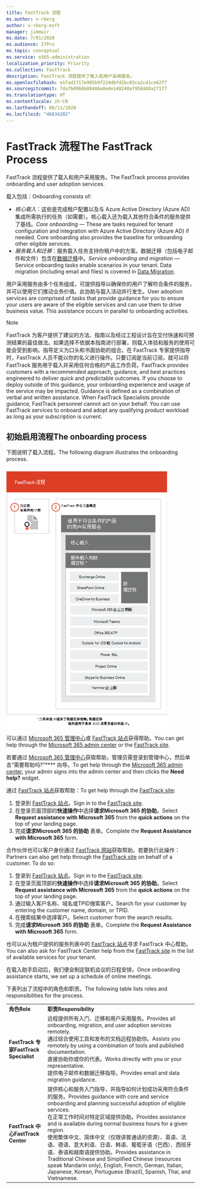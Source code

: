```yaml
---
title: FastTrack 流程
ms.author: v-rberg
author: v-rberg-msft
manager: jimmuir
ms.date: 7/01/2020
ms.audience: ITPro
ms.topic: conceptual
ms.service: o365-administration
localization_priority: Priority
ms.collection: FastTrack
description: FastTrack 流程提供了载入和用户采用服务。
ms.openlocfilehash: e1fad1717e905b9f224dbfd2bc03ca2c41ce62f7
ms.sourcegitcommit: 7da7b0966b08486a0ede148240af958408a271f7
ms.translationtype: HT
ms.contentlocale: zh-CN
ms.lasthandoff: 08/11/2020
ms.locfileid: "46634202"
---
```

# <a name="the-fasttrack-process"></a><span data-ttu-id="91e0a-103">FastTrack 流程</span><span class="sxs-lookup"><span data-stu-id="91e0a-103">The FastTrack Process</span></span>

<span data-ttu-id="91e0a-104">FastTrack 流程提供了载入和用户采用服务。</span><span class="sxs-lookup"><span data-stu-id="91e0a-104">The FastTrack process provides onboarding and user adoption services.</span></span> 
  
<span data-ttu-id="91e0a-105">载入包括：</span><span class="sxs-lookup"><span data-stu-id="91e0a-105">Onboarding consists of:</span></span>
  
- <span data-ttu-id="91e0a-p101">*核心载入*：这些是完成租户配置以及与 Azure Active Directory (Azure AD) 集成所需执行的任务（如需要）。核心载入还为载入其他符合条件的服务提供了基线。</span><span class="sxs-lookup"><span data-stu-id="91e0a-p101">*Core onboarding* — These are tasks required for tenant configuration and integration with Azure Active Directory (Azure AD) if needed. Core onboarding also provides the baseline for onboarding other eligible services.</span></span> 
- <span data-ttu-id="91e0a-p102">*服务载入和迁移*：服务载入任务支持你租户中的方案。数据迁移（包括电子邮件和文件）包含在[数据迁移](O365-data-migration.md)中。</span><span class="sxs-lookup"><span data-stu-id="91e0a-p102">*Service onboarding and migration* — Service onboarding tasks enable scenarios in your tenant. Data migration (including email and files) is covered in [Data Migration](O365-data-migration.md).</span></span> 
    
<span data-ttu-id="91e0a-p103">用户采用服务由多个任务组成，可提供指导以确保你的用户了解符合条件的服务，并可以使用它们推动业务价值。此协助与载入活动并行发生。</span><span class="sxs-lookup"><span data-stu-id="91e0a-p103">User adoption services are comprised of tasks that provide guidance for you to ensure your users are aware of the eligible services and can use them to drive business value. This assistance occurs in parallel to onboarding activities.</span></span>
  
> [!NOTE]
> <span data-ttu-id="91e0a-p104">FastTrack 为客户提供了建议的方法、指南以及经过工程设计旨在交付快速和可预测结果的最佳做法。如果选择不依据本指南进行部署，则载入体验和服务的使用可能会受到影响。指导定义为口头和书面协助的组合。在 FastTrack 专家提供指导时，FastTrack 人员不能以你的名义进行操作。只要订阅是当前订阅，就可以将 FastTrack 服务用于载入并采用任何合格的产品工作负荷。</span><span class="sxs-lookup"><span data-stu-id="91e0a-p104">FastTrack provides customers with a recommended approach, guidance, and best practices engineered to deliver quick and predictable outcomes. If you choose to deploy outside of this guidance, your onboarding experience and usage of the service may be impacted. Guidance is defined as a combination of verbal and written assistance. When FastTrack Specialists provide guidance, FastTrack personnel cannot act on your behalf. You can use FastTrack services to onboard and adopt any qualifying product workload as long as your subscription is current.</span></span> 
  
## <a name="the-onboarding-process"></a><span data-ttu-id="91e0a-117">初始启用流程</span><span class="sxs-lookup"><span data-stu-id="91e0a-117">The onboarding process</span></span>

<span data-ttu-id="91e0a-118">下图说明了载入流程。</span><span class="sxs-lookup"><span data-stu-id="91e0a-118">The following diagram illustrates the onboarding process.</span></span>
  
![使用载入权益的日程表](media/o365-onboarding-timeline-m365-apps.png)
  
<span data-ttu-id="91e0a-120">可以通过 [Microsoft 365 管理中心](https://go.microsoft.com/fwlink/?linkid=2032704)或 [FastTrack 站点](https://go.microsoft.com/fwlink/?linkid=780698)获得帮助。</span><span class="sxs-lookup"><span data-stu-id="91e0a-120">You can get help through the [Microsoft 365 admin center](https://go.microsoft.com/fwlink/?linkid=2032704) or the [FastTrack site](https://go.microsoft.com/fwlink/?linkid=780698).</span></span> 

<span data-ttu-id="91e0a-121">若要通过 [Microsoft 365 管理中心](https://go.microsoft.com/fwlink/?linkid=2032704)获取帮助，管理员需登录到管理中心，然后单击“需要帮助吗?”\*\*\*\* 向导。</span><span class="sxs-lookup"><span data-stu-id="91e0a-121">To get help through the [Microsoft 365 admin center](https://go.microsoft.com/fwlink/?linkid=2032704), your admin signs into the admin center and then clicks the **Need help?** widget.</span></span> 

<span data-ttu-id="91e0a-122">通过 [FastTrack 站点](https://go.microsoft.com/fwlink/?linkid=780698)获取帮助：</span><span class="sxs-lookup"><span data-stu-id="91e0a-122">To get help through the [FastTrack site](https://go.microsoft.com/fwlink/?linkid=780698):</span></span> 
1.    <span data-ttu-id="91e0a-123">登录到 [FastTrack 站点](https://go.microsoft.com/fwlink/?linkid=780698)。</span><span class="sxs-lookup"><span data-stu-id="91e0a-123">Sign in to the [FastTrack site](https://go.microsoft.com/fwlink/?linkid=780698).</span></span> 
2.    <span data-ttu-id="91e0a-124">在登录页面顶部的**快速操作**中选择**请求Microsoft 365 的协助**。</span><span class="sxs-lookup"><span data-stu-id="91e0a-124">Select **Request assistance with Microsoft 365** from the **quick actions** on the top of your landing page.</span></span>
3.    <span data-ttu-id="91e0a-125">完成**请求Microsoft 365 的协助** 表单。</span><span class="sxs-lookup"><span data-stu-id="91e0a-125">Complete the **Request Assistance with Microsoft 365** form.</span></span>
  
<span data-ttu-id="91e0a-p105">合作伙伴也可以客户身份通过 [FastTrack 网站](https://go.microsoft.com/fwlink/?linkid=780698)获取帮助。若要执行此操作：</span><span class="sxs-lookup"><span data-stu-id="91e0a-p105">Partners can also get help through the [FastTrack site](https://go.microsoft.com/fwlink/?linkid=780698) on behalf of a customer. To do so:</span></span>
1.    <span data-ttu-id="91e0a-128">登录到 [FastTrack 站点](https://go.microsoft.com/fwlink/?linkid=780698)。</span><span class="sxs-lookup"><span data-stu-id="91e0a-128">Sign in to the [FastTrack site](https://go.microsoft.com/fwlink/?linkid=780698).</span></span> 
2.    <span data-ttu-id="91e0a-129">在登录页面顶部的**快速操作**中选择**请求Microsoft 365 的协助**。</span><span class="sxs-lookup"><span data-stu-id="91e0a-129">Select **Request assistance with Microsoft 365** from the **quick actions** on the top of your landing page.</span></span>
3.    <span data-ttu-id="91e0a-130">通过输入客户名称、域名或TPID搜索客户。</span><span class="sxs-lookup"><span data-stu-id="91e0a-130">Search for your customer by entering the customer name, domain, or TPID.</span></span>
4.    <span data-ttu-id="91e0a-131">在搜索结果中选择客户。</span><span class="sxs-lookup"><span data-stu-id="91e0a-131">Select customer from the search results.</span></span>
5.    <span data-ttu-id="91e0a-132">完成**请求Microsoft 365 的协助** 表单。</span><span class="sxs-lookup"><span data-stu-id="91e0a-132">Complete the **Request Assistance with Microsoft 365** form.</span></span>
  
 <span data-ttu-id="91e0a-133">也可以从为租户提供的服务列表中的 [FastTrack 站点](https://go.microsoft.com/fwlink/?linkid=780698)寻求 FastTrack 中心帮助。</span><span class="sxs-lookup"><span data-stu-id="91e0a-133">You can also ask for FastTrack Center help from the [FastTrack site](https://go.microsoft.com/fwlink/?linkid=780698) in the list of available services for your tenant.</span></span> 
    
 <span data-ttu-id="91e0a-134">在载入助手启动后，我们便会制定联机会议的日程安排。</span><span class="sxs-lookup"><span data-stu-id="91e0a-134">Once onboarding assistance starts, we set up a schedule of online meetings.</span></span>

<span data-ttu-id="91e0a-135">下表列出了流程中的角色和职责。</span><span class="sxs-lookup"><span data-stu-id="91e0a-135">The following table lists roles and responsibilities for the process.</span></span>
    
|||
|:-----|:-----|
|<span data-ttu-id="91e0a-136">**角色**</span><span class="sxs-lookup"><span data-stu-id="91e0a-136">**Role**</span></span> <br/> |<span data-ttu-id="91e0a-137">**职责**</span><span class="sxs-lookup"><span data-stu-id="91e0a-137">**Responsibility**</span></span> <br/> |
|<span data-ttu-id="91e0a-138">**FastTrack 专家**</span><span class="sxs-lookup"><span data-stu-id="91e0a-138">**FastTrack Specialist**</span></span> <br/> |<span data-ttu-id="91e0a-139">远程提供所有入门、迁移和用户采用服务。</span><span class="sxs-lookup"><span data-stu-id="91e0a-139">Provides all onboarding, migration, and user adoption services remotely.</span></span>  <br/> <span data-ttu-id="91e0a-140">通过综合使用工具和发布的文档远程协助你。</span><span class="sxs-lookup"><span data-stu-id="91e0a-140">Assists you remotely by using a combination of tools and published documentation.</span></span> <br/> <span data-ttu-id="91e0a-141">直接协助你或你的代表。</span><span class="sxs-lookup"><span data-stu-id="91e0a-141">Works directly with you or your representative.</span></span> <br/> <span data-ttu-id="91e0a-142">提供电子邮件和数据迁移指导。</span><span class="sxs-lookup"><span data-stu-id="91e0a-142">Provides email and data migration guidance.</span></span>|
|<span data-ttu-id="91e0a-143">**FastTrack 中心**</span><span class="sxs-lookup"><span data-stu-id="91e0a-143">**FastTrack Center**</span></span>  <br/> |<span data-ttu-id="91e0a-144">提供核心和服务入门指导，并指导如何计划成功采用符合条件的服务。</span><span class="sxs-lookup"><span data-stu-id="91e0a-144">Provides guidance with core and service onboarding and planning successful adoption of eligible services.</span></span>  <br/> <span data-ttu-id="91e0a-145">在正常工作时间对特定区域提供协助。</span><span class="sxs-lookup"><span data-stu-id="91e0a-145">Provides assistance and is available during normal business hours for a given region.</span></span> <br/> <span data-ttu-id="91e0a-146">使用繁体中文、简体中文（仅限讲普通话的资源）、英语、法语、德语、意大利语、日语、韩语、葡萄牙语（巴西）、西班牙语、泰语和越南语提供协助。</span><span class="sxs-lookup"><span data-stu-id="91e0a-146">Provides assistance in Traditional Chinese and Simplified Chinese (resources speak Mandarin only), English, French, German, Italian, Japanese, Korean, Portuguese (Brazil), Spanish, Thai, and Vietnamese.</span></span>|
